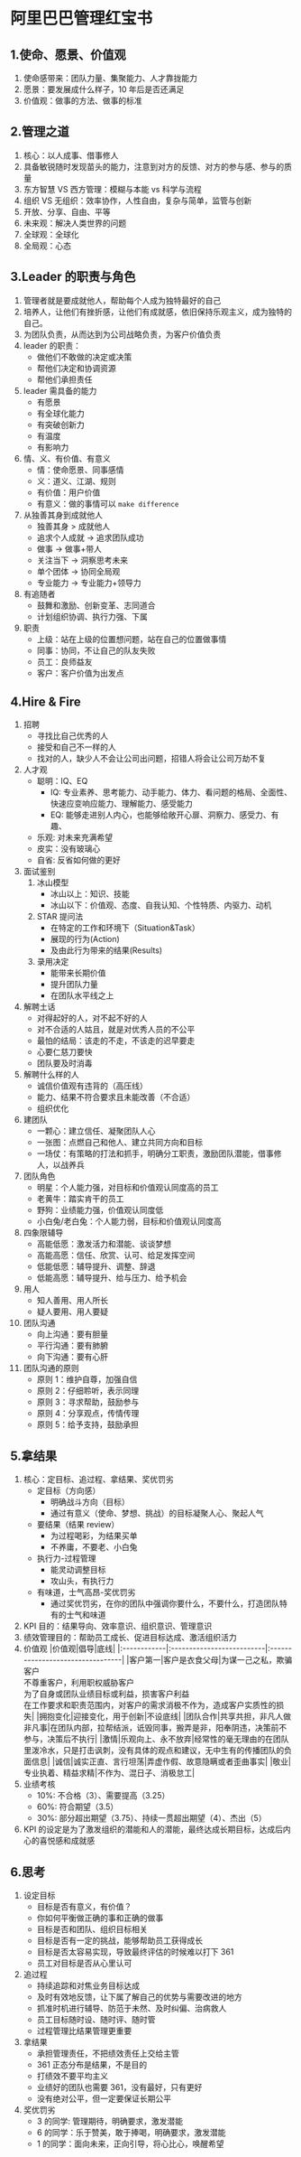 # 阿里巴巴管理红宝书

## 1.使命、愿景、价值观

1. 使命感带来：团队力量、集聚能力、人才靠拢能力
2. 愿景：要发展成什么样子，10 年后是否还满足
3. 价值观：做事的方法、做事的标准

## 2.管理之道

1. 核心：以人成事、借事修人
2. 具备敏锐随时发现苗头的能力，注意到对方的反馈、对方的参与感、参与的质量
3. 东方智慧 VS 西方管理：模糊与本能 vs 科学与流程
4. 组织 VS 无组织：效率协作，人性自由，复杂与简单，监管与创新
5. 开放、分享、自由、平等
6. 未来观：解决人类世界的问题
7. 全球观：全球化
8. 全局观：心态

## 3.Leader 的职责与角色

1. 管理者就是要成就他人，帮助每个人成为独特最好的自己
2. 培养人，让他们有挫折感，让他们有成就感，依旧保持乐观主义，成为独特的自己。
3. 为团队负责，从而达到为公司战略负责，为客户价值负责
4. leader 的职责：
    - 做他们不敢做的决定或决策
    - 帮他们决定和协调资源
    - 帮他们承担责任
5. leader 需具备的能力
    - 有愿景
    - 有全球化能力
    - 有突破创新力
    - 有温度
    - 有影响力
6. 情、义、有价值、有意义
    - 情：使命愿景、同事感情
    - 义：道义、江湖、规则
    - 有价值：用户价值
    - 有意义：做的事情可以 `make difference`
7. 从独善其身到成就他人
    - 独善其身 > 成就他人
    - 追求个人成就 -> 追求团队成功
    - 做事 -> 做事+带人
    - 关注当下 -> 洞察思考未来
    - 单个团体 -> 协同全局观
    - 专业能力 -> 专业能力+领导力
8. 有追随者
    - 鼓舞和激励、创新变革、志同道合
    - 计划组织协调、执行力强、下属
9. 职责
    - 上级：站在上级的位置想问题，站在自己的位置做事情
    - 同事：协同，不让自己的队友失败
    - 员工：良师益友
    - 客户：客户价值为出发点

## 4.Hire & Fire

1. 招聘
    - 寻找比自己优秀的人
    - 接受和自己不一样的人
    - 找对的人，缺少人不会让公司出问题，招错人将会让公司万劫不复
2. 人才观
    - 聪明：IQ、EQ
        - IQ: 专业素养、思考能力、动手能力、体力、看问题的格局、全面性、快速应变响应能力、理解能力、感受能力
        - EQ: 能够走进别人内心，也能够给敞开心扉、洞察力、感受力、有趣、
    - 乐观: 对未来充满希望
    - 皮实：没有玻璃心
    - 自省: 反省如何做的更好
3. 面试鉴别
    1. 冰山模型
        - 冰山以上：知识、技能
        - 冰山以下：价值观、态度、自我认知、个性特质、内驱力、动机
    2. STAR 提问法
        - 在特定的工作和环境下（Situation&Task）
        - 展现的行为(Action)
        - 及由此行为带来的结果(Results)
    3. 录用决定
        - 能带来长期价值
        - 提升团队力量
        - 在团队水平线之上
4. 解聘土话
    - 对得起好的人，对不起不好的人
    - 对不合适的人姑且，就是对优秀人员的不公平
    - 最怕的结局：该走的不走，不该走的迟早要走
    - 心要仁慈刀要快
    - 团队要及时消毒
5. 解聘什么样的人
    - 诚信价值观有违背的（高压线）
    - 能力、结果不符合要求且未能改善（不合适）
    - 组织优化
6. 建团队
    - 一颗心：建立信任、凝聚团队人心
    - 一张图：点燃自己和他人、建立共同方向和目标
    - 一场仗：有策略的打法和抓手，明确分工职责，激励团队潜能，借事修人，以战养兵
7. 团队角色
    - 明星：个人能力强，对目标和价值观认同度高的员工
    - 老黄牛：踏实肯干的员工
    - 野狗：业绩能力强，价值观认同度低
    - 小白兔/老白兔：个人能力弱，目标和价值观认同度高
8. 四象限辅导
    - 高能低愿：激发活力和潜能、谈谈梦想
    - 高能高愿：信任、欣赏、认可、给足发挥空间
    - 低能低愿：辅导提升、调整、辞退
    - 低能高愿：辅导提升、给与压力、给予机会
9. 用人
    - 知人善用、用人所长
    - 疑人要用、用人要疑
10. 团队沟通
    - 向上沟通：要有胆量
    - 平行沟通：要有肺腑
    - 向下沟通：要有心肝
11. 团队沟通的原则
    - 原则 1：维护自尊，加强自信
    - 原则 2：仔细聆听，表示同理
    - 原则 3：寻求帮助，鼓励参与
    - 原则 4：分享观点，传情传理
    - 原则 5：给予支持，鼓励承担

## 5.拿结果

1. 核心：定目标、追过程、拿结果、奖优罚劣
    - 定目标（方向感）
        - 明确战斗方向（目标）
        - 通过有意义（使命、梦想、挑战）的目标凝聚人心、聚起人气
    - 要结果（结果 review）
        - 为过程喝彩，为结果买单
        - 不养庸，不要老、小白兔
    - 执行力-过程管理
        - 能灵动调整目标
        - 攻山头，有执行力
    - 有味道，士气高昂-奖优罚劣
        - 通过奖优罚劣，在你的团队中强调你要什么，不要什么，打造团队特有的士气和味道
2. KPI 目的：结果导向、效率意识、组织意识、管理意识
3. 绩效管理目的：帮助员工成长、促进目标达成、激活组织活力
4. 价值观
   |价值观|倡导|底线|
   |:------------|:--------------------------|:---------------------------------|
   |客户第一|客户是衣食父母|为谋一己之私，欺骗客户<br/>不尊重客户，利用职权威胁客户<br/>为了自身或团队业绩目标或利益，损害客户利益<br/>在工作要求和职责范围内，对客户的需求消极不作为，造成客户实质性的损失|
   |拥抱变化|迎接变化，用于创新|不设底线|
   |团队合作|共享共担，非凡人做非凡事|在团队内部，拉帮结派，诋毁同事，搬弄是非，阳奉阴违，决策前不参与，决策后不执行|
   |激情|乐观向上、永不放弃|经常性的毫无理由的在团队里泼冷水，只是打击讽刺，没有具体的观点和建议，无中生有的传播团队的负面信息|
   |诚信|诚实正直、言行坦荡|弄虚作假、故意隐瞒或者歪曲事实|
   |敬业|专业执着、精益求精|不作为、混日子、消极怠工|
5. 业绩考核
    - 10%: 不合格（3）、需要提高（3.25）
    - 60%: 符合期望（3.5）
    - 30%: 部分超出期望（3.75）、持续一贯超出期望（4）、杰出（5）
6. KPI 的设定是为了激发组织的潜能和人的潜能，最终达成长期目标，达成后内心的喜悦感和成就感

## 6.思考

1. 设定目标
    - 目标是否有意义，有价值？
    - 你如何平衡做正确的事和正确的做事
    - 目标是否和团队、组织目标相关
    - 目标是否有一定的挑战，能够帮助员工获得成长
    - 目标是否太容易实现，导致最终评估的时候难以打下 361
    - 员工对目标是否从心里认可
2. 追过程
    - 持续追踪和对焦业务目标达成
    - 及时有效地反馈，让下属了解自己的优势与需要改进的地方
    - 抓准时机进行辅导、防范于未然、及时纠偏、治病救人
    - 员工目标随时设、随时评、随时管
    - 过程管理比结果管理更重要
3. 拿结果
    - 承担管理责任，不把绩效责任上交给主管
    - 361 正态分布是结果，不是目的
    - 打绩效不要平均主义
    - 业绩好的团队也需要 361，没有最好，只有更好
    - 没有绝对公平，但一定要保证长期公平
4. 奖优罚劣
    - 3 的同学: 管理期待，明确要求，激发潜能
    - 6 的同学：乐于赞美，敢于捧喝，明确要求，激发潜能
    - 1 的同学：面向未来，正向引导，将心比心，唤醒希望
